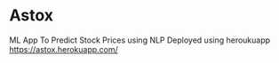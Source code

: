 # Astox
ML App To Predict Stock Prices using NLP
Deployed using heroukuapp
https://astox.herokuapp.com/
